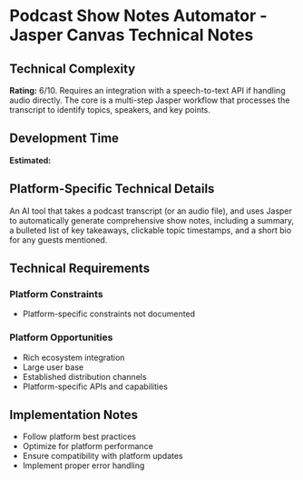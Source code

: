 # Podcast Show Notes Automator - Jasper Canvas Technical Notes

## Technical Complexity
**Rating:** 6/10. Requires an integration with a speech-to-text API if handling audio directly. The core is a multi-step Jasper workflow that processes the transcript to identify topics, speakers, and key points.

## Development Time
**Estimated:** 

## Platform-Specific Technical Details
An AI tool that takes a podcast transcript (or an audio file), and uses Jasper to automatically generate comprehensive show notes, including a summary, a bulleted list of key takeaways, clickable topic timestamps, and a short bio for any guests mentioned.

## Technical Requirements

### Platform Constraints
- Platform-specific constraints not documented

### Platform Opportunities
- Rich ecosystem integration
- Large user base
- Established distribution channels
- Platform-specific APIs and capabilities

## Implementation Notes
- Follow platform best practices
- Optimize for platform performance
- Ensure compatibility with platform updates
- Implement proper error handling

